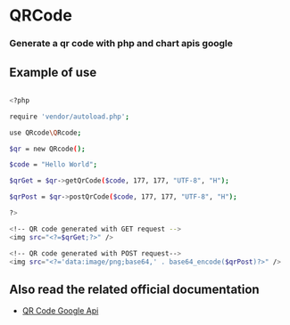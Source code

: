 # QRCode
### Generate a qr code with php and chart apis google

## Example of use

```sh

<?php

require 'vendor/autoload.php';

use QRcode\QRcode;

$qr = new QRcode();

$code = "Hello World";

$qrGet = $qr->getQrCode($code, 177, 177, "UTF-8", "H");

$qrPost = $qr->postQrCode($code, 177, 177, "UTF-8", "H");

?>

<!-- QR code generated with GET request -->
<img src="<?=$qrGet;?>" />

<!-- QR code generated with POST request-->
<img src="<?='data:image/png;base64,' . base64_encode($qrPost)?>" />

```

## Also read the related official documentation
- [QR Code Google Api][df1]

[df1]: <https://developers.google.com/chart/infographics/docs/qr_codes>
